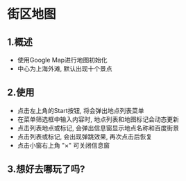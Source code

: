 # 街区地图

## 1.概述
* 使用Google Map进行地图初始化 
* 中心为上海外滩, 默认出现十个景点

## 2.使用
* 点击左上角的Start按钮, 将会弹出地点列表菜单
* 在菜单筛选框中输入内容时, 地点列表和地图标记会动态更新
* 点击列表地点或标记, 会弹出信息窗显示地点名称和百度街景
* 点击列表或标记, 会出现弹跳效果, 再次点击后恢复
* 点击小窗右上角 "×" 可关闭信息窗

## 3.想好去哪玩了吗?
